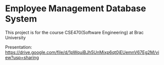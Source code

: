 # Employee Management Database System

This project is for the course CSE470(Software Engineering) at Brac University

Presentation: https://drive.google.com/file/d/1pWquiBJh5UnMixp6qt0jEUemnV67Eg2M/view?usp=sharing
